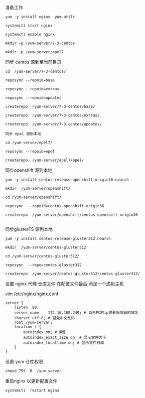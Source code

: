 准备工作

```
yum -y install nginx  yum-utils

systemctl start nginx

systemctl enable nginx

mkdir -p /yum-server/7-3-centos

mkdir -p /yum-server/epel7

```



同步 centos 源到至当前目录
```
cd  /yum-server/7-3-centos/

reposync --repoid=base

reposync --repoid=extras

reposync --repoid=updates

createrepo  /yum-server/7-3-centos/base/

createrepo  /yum-server/7-3-centos/extras/

createrepo  /yum-server/7-3-centos/updates/
```

```
同步 epel 源到本地

cd /yum-server/epel7/

reposync --repoid=epel

createrepo  /yum-server/epel7/epel/
```

同步openshift 源到本地
```
yum -y install centos-release-openshift-origin36.noarch

mkdir  /yum-server/openshift/

cd /yum-server/openshift/

reposync  --repoid=centos-openshift-origin36

createrepo  /yum-server/openshift/centos-openshift-origin36


```

同步glusterFS 源到本地

```
yum -y install centos-release-gluster312.noarch

mkdir  /yum-server/centos-gluster312

cd /yum-server/centos-gluster312/

reposync  --repo=centos-gluster312

createrepo  /yum-server/centos-gluster312/centos-gluster312/

```



设置  nginx  代理 仓库文件  在配置文件最后 添加一个虚拟主机

vim  /etc/nginx/nginx.conf

```
server {
    listen  80;
    server_name    172.16.100.249; # 自己PC的ip或者服务器的域名
    charset utf-8; # 避免中文乱码
    root /yum-server;
    location / {
        autoindex on; # 索引
        autoindex_exact_size on; # 显示文件大小
        autoindex_localtime on; # 显示文件时间
    }
}
```

设置 yum 仓库权限

```
chmod 755 -R  /yum-server
```

重启nginx 以更新配置文件
```
systemctl  restart nginx
```
